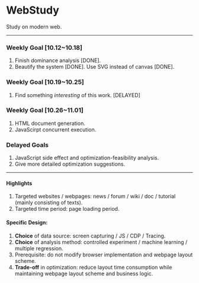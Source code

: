 # WebStudy
Study on modern web.

---

### Weekly Goal [10.12~10.18]
1. Finish dominance analysis [DONE].
2. Beautify the system [DONE]. Use SVG instead of canvas [DONE].

### Weekly Goal [10.19~10.25]
1. Find something *interesting* of this work. [DELAYED]

### Weekly Goal [10.26~11.01]
1. HTML document generation.
2. JavaScirpt concurrent execution.

### Delayed Goals
1. JavaScript side effect and optimization-feasibility analysis.
2. Give more detailed optimization suggestions.

---

#### Highlights
1. Targeted websites / webpages: news / forum / wiki / doc / tutorial (mainly consisting of texts).
2. Targeted time period: page loading period.

#### Specific Design:
1. **Choice** of data source: screen capturing / JS / CDP / Tracing.
2. **Choice** of analysis method: controlled experiment / machine learning / multiple regression.
3. Prerequisite: do not modify browser implementation and webpage layout scheme.
4. **Trade-off** in optimization: reduce layout time consumption while maintaining webpage layout scheme and business logic.

